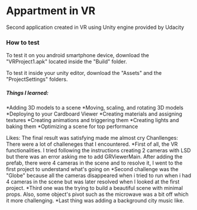 # Appartment in VR

Second application created in VR using Unity engine provided by Udacity
### How to test
To test it on you android smartphone device, download the "VRProject1.apk" located inside the "Build" folder.

To test it inside your unity editor, download the "Assets" and the "ProjectSettings" folders.

##### Things I learned:
*Adding 3D models to a scene
*Moving, scaling, and rotating 3D models
*Deploying to your Cardboard Viewer
*Creating materials and assigning textures
*Creating animations and triggering them
*Creating lights and baking them
*Optimizing a scene for top performance

Likes: The final result was satisfying made me almost cry
Chanllenges: There were a lot of challeneges that I encountered. 
	*First of all, the VR functionalities. I tried following the instructions creating 2 cameras with LSD but there was an error asking me to add GRViewerMain. After adding the prefab, there were 4 cameras in the scene and to resolve it, I went to the first project to understand what's going on
	*Second challenge was the "Globe" because all the cameras disappeared when i tried to run when i had 4 cameras in the scene but was later resolved when I looked at the first project.
	*Third one was the trying to build a beautiful scene with minimal props. Also, some object's pivot such as the microwave was a bit off which it more challenging.
	*Last thing was adding a background city music like.
